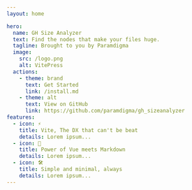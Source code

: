 ```yaml
---
layout: home

hero:
  name: GH Size Analyzer
  text: Find the nodes that make your files huge.
  tagline: Brought to you by Paramdigma
  image:
    src: /logo.png
    alt: VitePress
  actions:
    - theme: brand
      text: Get Started
      link: /install.md
    - theme: alt
      text: View on GitHub
      link: https://github.com/paramdigma/gh_sizeanalyzer
features:
  - icon: ⚡️
    title: Vite, The DX that can't be beat
    details: Lorem ipsum...
  - icon: 🖖
    title: Power of Vue meets Markdown
    details: Lorem ipsum...
  - icon: 🛠️
    title: Simple and minimal, always
    details: Lorem ipsum...
---
```

